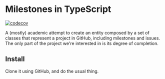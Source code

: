 # Milestones in TypeScript

[![codecov](https://codecov.io/gh/JJ/ts-milestones/branch/master/graph/badge.svg)](https://codecov.io/gh/JJ/ts-milestones)

A (mostly) academic attempt to create an entity composed by a set of classes that represent a project in GitHub, including milestones and issues. The only part of the project we're interested in is its degree of completion.


## Install

Clone it using GitHub, and do the usual thing.
